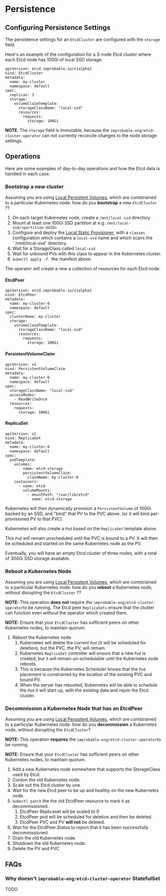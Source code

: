 # Persistence

## Configuring Persistence Settings

The persistence settings for an `EtcdCluster` are configured with the `storage` field.

Here's an example of the configuration for a 3-node Etcd cluster where each Etcd node has 100Gi of local SSD storage.

```
apiVersion: etcd.improbable.io/v1alpha1
kind: EtcdCluster
metadata:
  name: my-cluster
  namespace: default
spec:
  replicas: 3
  storage:
    volumeClaimTemplate:
      storageClassName: "local-ssd"
      resources:
        requests:
          storage: 100Gi
```

**NOTE**: The `storage` field is immutable, because the ``improbable-eng/etcd-cluster-operator`` can not currently reconcile changes to the node storage settings.

## Operations

Here are some examples of day-to-day operations and how the Etcd data is handled in each case.

### Bootstrap a new cluster

Assuming you are using [Local Persistent Volumes](https://kubernetes.io/docs/concepts/storage/volumes/#local),
which are contstrained to a particular Kubernetes node.
how do you **bootstrap** a new ``EtcdCluster`` ??

1. On each target Kubernetes node, create a `/mnt/local-ssd` directory
1. Mount at least one 100Gi SSD partition at e.g. `/mnt/local-ssd/<partition-UUID>`
1. Configure and deploy the [Local Static Provisioner](https://github.com/kubernetes-sigs/sig-storage-local-static-provisioner/blob/master/docs/getting-started.md), with a `classes` configuration which contains a `local-ssd` name and which  scans the ``/mnt/local-ssd` directory.
1. Wait for a StorageClass called `local-ssd`
1. Wait for unbound PVs with this class to appear in the Kubernetes cluster.
1. `kubectl apply -f ` the manifest above.

The operator will create a new a collection of resources for each Etcd node:

#### EtcdPeer

```
apiVersion: etcd.improbable.io/v1alpha1
kind: EtcdPeer
metadata:
  name: my-cluster-0
  namespace: default
spec:
  clusterName: my-cluster
  storage:
    volumeClaimTemplate:
      storageClassName: "local-ssd"
      resources:
        requests:
          storage: 100Gi
```

#### PersistentVolumeClaim

```
apiVersion: v1
kind: PersistentVolumeClaim
metadata:
  name: my-cluster-0
  namespace: default
spec:
  storageClassName: "local-ssd"
  accessModes:
    - ReadWriteOnce
  resources:
    requests:
      storage: 100Gi
```

#### ReplicaSet

```
apiVersion: v1
kind: ReplicaSet
metadata:
  name: my-cluster-0
  namespace: default
spec:
  podTemplate:
    volumes:
      - name: etcd-storage
        persistentVolumeClaim:
          claimName: my-cluster-0
    containers:
      - name: etcd
        volumeMounts:
          - mountPath: "/var/lib/etcd"
            name: etcd-storage
```

Kubernetes will then dynamically provision a ``PersistentVolume`` of 100Gi backed by an SSD,
and "bind" that PV to the PVC above.
(or it will bind per-provisioned PV to that PVC).

Kubernetes will also create a ``Pod`` based on the ``ReplicaSet`` template above.

This ``Pod`` will remain unscheduled until the PVC is bound to a PV.
It will then be scheduled and started on the same Kubernetes node as the PV.

Eventually, you will have an empty Etcd cluster of three nodes, with a total of 300Gi SSD storage available.

### Reboot a Kubernetes Node

Assuming you are using [Local Persistent Volumes](https://kubernetes.io/docs/concepts/storage/volumes/#local),
which are contstrained to a particular Kubernetes node.
how do you **reboot** a Kubernetes node, without disrupting the ``EtcdCluster`` ??

**NOTE:** This operation   **does not**  require the ``improbable-eng/etcd-cluster-operator``to be running.
The Etcd peer ``ReplicaSets`` ensure that the cluster can function even without the operator which created them.

**NOTE:** Ensure that your ``EtcdCluster`` has sufficient peers on other Kubernetes nodes, to maintain quorum.

1. Reboot the Kubernetes node
   1. Kubernetes will delete the current `Pod` (it will be scheduled for deletion), but the PVC, the PV, will remain.
   1. Kubernetes ``ReplicaSet`` controller will ensure that a new ``Pod`` is created, but it will remain un-schedulable until the Kubernetes node reboots.
   1. This is because the Kubernetes Scheduler knows that the `Pod` placement is constrained by the location of the existing PVC and bound PV.
   1. When the server has rebooted, Kubernetes will be able to schedule the ``Pod`` it will start up, with the existing data and rejoin the Etcd cluster.

### Decommission a Kubernetes Node that has an EtcdPeer

Assuming you are using [Local Persistent Volumes](https://kubernetes.io/docs/concepts/storage/volumes/#local),
which are contstrained to a particular Kubernetes node.
how do you **decommission** a Kubernetes node, without disrupting the ``EtcdCluster``?

**NOTE:** This operation  **requires** the ``improbable-eng/etcd-cluster-operator``to be running.

**NOTE:** Ensure that your ``EtcdCluster`` has sufficient peers on other Kubernetes nodes, to maintain quorum.

1. Add a new Kubernetes node somewhere that supports the StorageClass used by Etcd.
1. Cordon the old Kubernetes node.
1. Scale out the Etcd cluster by one.
1. Wait for the new Etcd peer to be up and healthy on the new Kubernetes node.
1. `kubectl patch` the the old EtcdPeer resource to mark it as decommissioned.
   1. EtcdPeer Replicaset will be scaled to 0
   1. EtcdPeer pod will be scheduled for deletion and then be deleted.
   1. EtcdPeer PVC and PV **will not** be deleted.
1. Wait for the EtcdPeer.Status to report that it has been successfully decommissioned.
1. Drain the old Kubernetes node.
1. Shutdown the old Kubernetes node.
1. Delete the PV and PVC

## FAQs

### Why doesn't ``improbable-eng/etcd-cluster-operator``  StatefulSet

TODO
